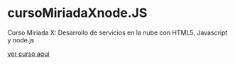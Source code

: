 # cursoMiriadaXnode.JS
Curso Miriada X: Desarrollo de servicios en la nube con HTML5, Javascript y node.js

[ver curso aquí](https://www.miriadax.net/web/javascript-node-js/inicio)
